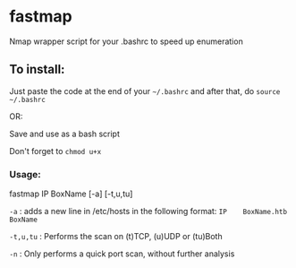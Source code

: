 # fastmap
Nmap wrapper script for your .bashrc to speed up enumeration

## To install:
Just paste the code at the end of your `~/.bashrc` 
and after that, do `source ~/.bashrc`

OR:

Save and use as a bash script

Don't forget to `chmod u+x`

### Usage:
fastmap IP BoxName [-a] [-t,u,tu]

`-a` : adds a new line in /etc/hosts in the following format:
  `IP    BoxName.htb BoxName`
  
`-t,u,tu` : Performs the scan on (t)TCP, (u)UDP or (tu)Both

`-n` : Only performs a quick port scan, without further analysis
